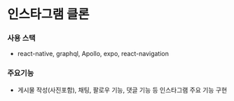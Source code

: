 # 인스타그램 클론
### 사용 스택
- react-native, graphql, Apollo, expo, react-navigation

### 주요기능
- 게시물 작성(사진포함), 채팅, 팔로우 기능, 댓글 기능 등 인스타그램 주요 기능 구현

